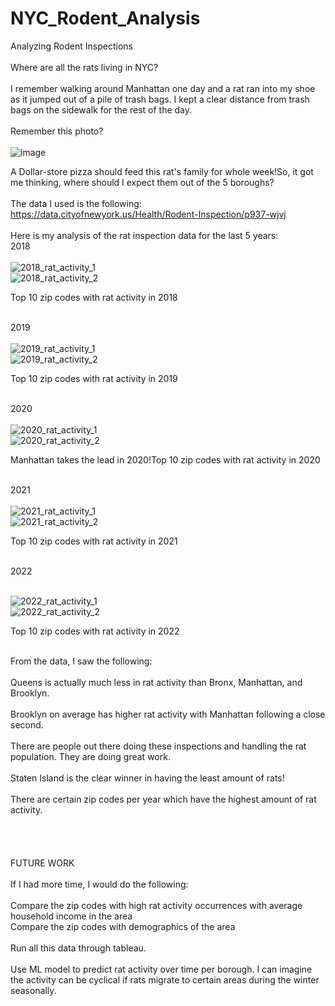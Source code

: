 # NYC_Rodent_Analysis
Analyzing Rodent Inspections </br></br>
Where are all the rats living in NYC?</br></br>
I remember walking around Manhattan one day and a rat ran into my shoe as it jumped out of a pile of trash bags. I kept a clear distance from trash bags on the sidewalk for the rest of the day.</br></br>
Remember this photo?</br></br>
![image](https://user-images.githubusercontent.com/62908910/161406907-1d96536e-565a-4824-a9d3-d2208ced0a04.png)</br>

A Dollar-store pizza should feed this rat's family for whole week!So, it got me thinking, where should I expect them out of the 5 boroughs?</br></br>
The data I used is the following:</br>
https://data.cityofnewyork.us/Health/Rodent-Inspection/p937-wjvj</br></br>
Here is my analysis of the rat inspection data for the last 5 years:</br>
2018</br></br>
![2018_rat_activity_1](https://user-images.githubusercontent.com/62908910/161406929-bf022c38-ee97-49da-91cd-5340f7f2f80d.PNG)</br>
![2018_rat_activity_2](https://user-images.githubusercontent.com/62908910/161406930-d12dff0a-f207-4106-8c35-b9dc97756bac.PNG)</br>


Top 10 zip codes with rat activity in 2018</br></br>

2019</br></br>
![2019_rat_activity_1](https://user-images.githubusercontent.com/62908910/161406934-b599667b-9fb4-49cf-a40c-8dc06e10006e.PNG)</br>
![2019_rat_activity_2](https://user-images.githubusercontent.com/62908910/161406935-0967ccce-7fe0-4967-b476-9fa57ff1c215.PNG)</br>



Top 10 zip codes with rat activity in 2019</br></br>

2020</br></br>
![2020_rat_activity_1](https://user-images.githubusercontent.com/62908910/161406938-660dc193-55b3-42a0-839d-f9c0e166e763.PNG)</br>
![2020_rat_activity_2](https://user-images.githubusercontent.com/62908910/161406939-0ca7f92d-2fe2-4bf4-90f3-84a218fa1a79.PNG)</br>



Manhattan takes the lead in 2020!Top 10 zip codes with rat activity in 2020</br></br>

2021</br></br>
![2021_rat_activity_1](https://user-images.githubusercontent.com/62908910/161406947-5d12019b-02d3-4e90-bd58-0e20217f29b0.PNG)</br>
![2021_rat_activity_2](https://user-images.githubusercontent.com/62908910/161406948-82fdd42a-8d8e-4535-901d-8abcd822e811.PNG)</br>


Top 10 zip codes with rat activity in 2021</br></br>

2022</br></br>

![2022_rat_activity_1](https://user-images.githubusercontent.com/62908910/161406956-75a4fd6c-fc05-4fb0-aa73-0d6878eb2851.PNG)</br>
![2022_rat_activity_2](https://user-images.githubusercontent.com/62908910/161406957-eef5fd9d-fe27-4eea-a1f9-6fc0e28de315.PNG)</br>


Top 10 zip codes with rat activity in 2022</br></br>

From the data, I saw the following:</br></br>
Queens is actually much less in rat activity than Bronx, Manhattan, and Brooklyn.</br></br>
Brooklyn on average has higher rat activity with Manhattan following a close second.</br></br>
There are people out there doing these inspections and handling the rat population. They are doing great work.</br></br>
Staten Island is the clear winner in having the least amount of rats!</br></br>
There are certain zip codes per year which have the highest amount of rat activity.</br></br>
</br></br></br>
FUTURE WORK</br></br>
If I had more time, I would do the following:</br></br>
Compare the zip codes with high rat activity occurrences with average household income in the area</br>
Compare the zip codes with demographics of the area</br></br>
Run all this data through tableau.</br></br>
Use ML model to predict rat activity over time per borough. I can imagine the activity can be cyclical if rats migrate to certain areas during the winter seasonally.</br></br>
